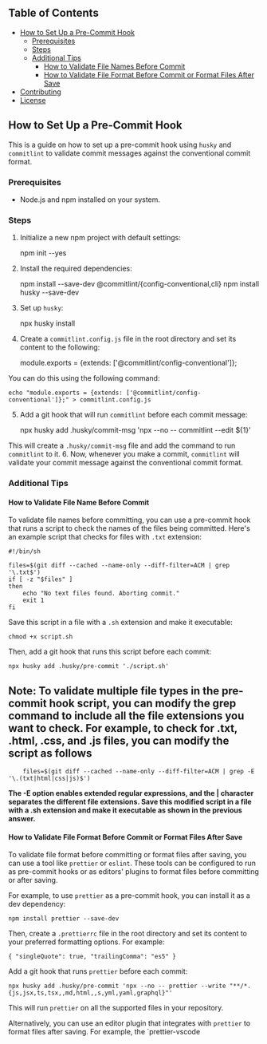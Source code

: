 ##

## Table of Contents

- [How to Set Up a Pre-Commit Hook](#how-to-set-up-a-pre-commit-hook)
  - [Prerequisites](#prerequisites)
  - [Steps](#steps)
  - [Additional Tips](#additional-tips)
    - [How to Validate File Names Before Commit](#how-to-validate-file-names-before-commit)
    - [How to Validate File Format Before Commit or Format Files After Save](#how-to-validate-file-format-before-commit-or-format-files-after-save)
- [Contributing](#contributing)
- [License](#license)

## How to Set Up a Pre-Commit Hook

This is a guide on how to set up a pre-commit hook using `husky` and `commitlint` to validate commit messages against the conventional commit format.

### Prerequisites

- Node.js and npm installed on your system.

### Steps

1. Initialize a new npm project with default settings:

   npm init --yes

2. Install the required dependencies:

   npm install --save-dev @commitlint/{config-conventional,cli} npm install husky --save-dev

3. Set up `husky`:

   npx husky install

4. Create a `commitlint.config.js` file in the root directory and set its content to the following:

   module.exports = {extends: ['@commitlint/config-conventional']};

You can do this using the following command:

    echo "module.exports = {extends: ['@commitlint/config-conventional']};" > commitlint.config.js

5. Add a git hook that will run `commitlint` before each commit message:

   npx husky add .husky/commit-msg 'npx --no -- commitlint --edit ${1}'

This will create a `.husky/commit-msg` file and add the command to run `commitlint` to it. 6. Now, whenever you make a commit, `commitlint` will validate your commit message against the conventional commit format.

### Additional Tips

#### How to Validate File Name Before Commit

To validate file names before committing, you can use a pre-commit hook that runs a script to check the names of the files being committed. Here's an example script that checks for files with `.txt` extension:

    #!/bin/sh

    files=$(git diff --cached --name-only --diff-filter=ACM | grep '\.txt$')
    if [ -z "$files" ]
    then
        echo "No text files found. Aborting commit."
        exit 1
    fi

Save this script in a file with a `.sh` extension and make it executable:

    chmod +x script.sh

Then, add a git hook that runs this script before each commit:

    npx husky add .husky/pre-commit './script.sh'

## Note: To validate multiple file types in the pre-commit hook script, you can modify the grep command to include all the file extensions you want to check. For example, to check for .txt, .html, .css, and .js files, you can modify the script as follows

        files=$(git diff --cached --name-only --diff-filter=ACM | grep -E '\.(txt|html|css|js)$')

**The -E option enables extended regular expressions, and the | character separates the different file extensions. Save this modified script in a file with a .sh extension and make it executable as shown in the previous answer.**

#### How to Validate File Format Before Commit or Format Files After Save

To validate file format before committing or format files after saving, you can use a tool like `prettier` or `eslint`. These tools can be configured to run as pre-commit hooks or as editors' plugins to format files before committing or after saving.

For example, to use `prettier` as a pre-commit hook, you can install it as a dev dependency:

    npm install prettier --save-dev

Then, create a `.prettierrc` file in the root directory and set its content to your preferred formatting options. For example:

    { "singleQuote": true, "trailingComma": "es5" }

Add a git hook that runs `prettier` before each commit:

    npx husky add .husky/pre-commit 'npx --no -- prettier --write "**/*.{js,jsx,ts,tsx,,md,html,,s,yml,yaml,graphql}"'

This will run `prettier` on all the supported files in your repository.

Alternatively, you can use an editor plugin that integrates with `prettier` to format files after saving. For example, the \`prettier-vscode
